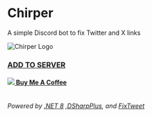 # Chirper
A simple Discord bot to fix Twitter and X links

![Chirper Logo](https://github.com/TheRoboDoc/Chirper/assets/18618265/d65a9004-7950-4a26-906e-edb1cecc351a)

### [ADD TO SERVER](https://discord.com/api/oauth2/authorize?client_id=1189213965130158182&permissions=274877910016&scope=applications.commands%20bot)

#### [<img src="https://imgur.com/iEy0nwb.png"> Buy Me A Coffee](https://ko-fi.com/robodoc)

*<br>Powered by [.NET 8](https://learn.microsoft.com/en-us/dotnet/core/whats-new/dotnet-8) ,[DSharpPlus](https://github.com/DSharpPlus/DSharpPlus), and [FixTweet](https://github.com/FixTweet/FixTweet)*
